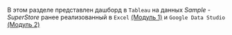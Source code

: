 В этом разделе представлен дашборд в `Tableau` на данных _Sample - SuperStore_ ранее реализованный в `Excel` [(Модуль 1)](https://github.com/ReIZzz/DE-101/blob/main/Module%201/readme.md) и `Google Data Studio` [(Модуль 2)](https://github.com/ReIZzz/DE-101/blob/main/Module%202/ReadMe.md)
